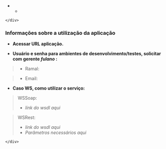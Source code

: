 <!DOCTYPE html>
<html>

<head>
  <meta charset="utf-8">
  <meta name="viewport" content="width=device-width, initial-scale=1.0">
  <title>Welcome file</title>
  <link rel="stylesheet" href="https://stackedit.io/style.css" />
</head>

<body class="stackedit">
  <div class="stackedit__left">
    <div class="stackedit__toc">
      
<ul>
<li>
<ul>
<li></li>
</ul>
</li>
</ul>

    </div>
  </div>
  <div class="stackedit__right">
    <div class="stackedit__html">
      <h3 id="informações-sobre-a-utilização-da-aplicação">Informações sobre a utilização da aplicação</h3>
<ul>
<li>
<p><strong>Acessar URL aplicação.</strong></p>
</li>
<li>
<p><strong>Usuário e senha para ambientes de desenvolvimento/testes, solicitar com gerente <em>fulano</em>  :</strong></p>
</li>
</ul>
<blockquote>
<ul>
<li>Ramal:</li>
</ul>
</blockquote>
<blockquote>
<ul>
<li>Email:</li>
</ul>
</blockquote>
<ul>
<li><strong>Caso WS, como utilizar o serviço:</strong></li>
</ul>
<blockquote>
<p>WSSoap:</p>
<ul>
<li><em>link do wsdl aqui</em></li>
</ul>
</blockquote>
<blockquote>
<p>WSRest:</p>
<ul>
<li><em>link do wsdl aqui</em></li>
<li><em>Parâmetros necessários aqui</em></li>
</ul>
</blockquote>

    </div>
  </div>
</body>

</html>
